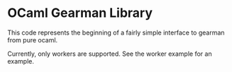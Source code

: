 # OCaml Gearman Library

This code represents the beginning of a fairly simple interface to
gearman from pure ocaml.

Currently, only workers are supported.  See the worker example for an
example.

